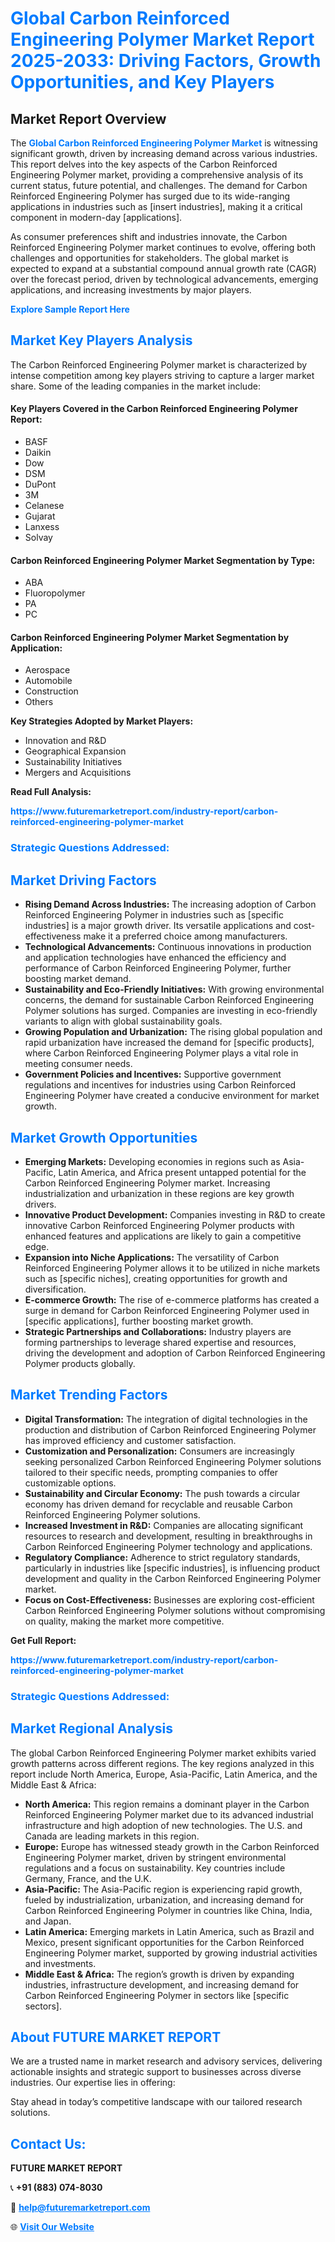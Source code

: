 <h1 style="color: #007BFF;">Global Carbon Reinforced Engineering Polymer Market Report 2025-2033: Driving Factors, Growth Opportunities, and Key Players</h1>

<section id="overview">
<h2>Market Report Overview</h2>
<p>The <a href="https://www.futuremarketreport.com/industry-report/carbon-reinforced-engineering-polymer-market" style="color: #007BFF; text-decoration: none;"><strong>Global Carbon Reinforced Engineering Polymer Market</strong></a> is witnessing significant growth, driven by increasing demand across various industries. This report delves into the key aspects of the Carbon Reinforced Engineering Polymer market, providing a comprehensive analysis of its current status, future potential, and challenges. The demand for Carbon Reinforced Engineering Polymer has surged due to its wide-ranging applications in industries such as [insert industries], making it a critical component in modern-day [applications].</p>
<p>As consumer preferences shift and industries innovate, the Carbon Reinforced Engineering Polymer market continues to evolve, offering both challenges and opportunities for stakeholders. The global market is expected to expand at a substantial compound annual growth rate (CAGR) over the forecast period, driven by technological advancements, emerging applications, and increasing investments by major players.</p>
</section>

<section id="overview">
<p><a href="https://www.futuremarketreport.com/request-sample/reportId=82885" style="color: #007BFF; text-decoration: none;"><strong>Explore Sample Report Here</strong></a></p>
</section>

<section id="key-players">
<h2 style="color: #007BFF;">Market Key Players Analysis</h2>
<p>The Carbon Reinforced Engineering Polymer market is characterized by intense competition among key players striving to capture a larger market share. Some of the leading companies in the market include:</p>
<h4>Key Players Covered in the Carbon Reinforced Engineering Polymer Report:</h4>
<ul><li>BASF</li><li>Daikin</li><li>Dow</li><li>DSM</li><li>DuPont</li><li>3M</li><li>Celanese</li><li>Gujarat</li><li>Lanxess</li><li>Solvay</li></ul>
<h4>Carbon Reinforced Engineering Polymer Market Segmentation by Type:</h4>
<ul><li>ABA</li><li>Fluoropolymer</li><li>PA</li><li>PC</li></ul>

<h4>Carbon Reinforced Engineering Polymer Market Segmentation by Application:</h4>
<ul><li>Aerospace</li><li>Automobile</li><li>Construction</li><li>Others</li></ul>
<p><strong>Key Strategies Adopted by Market Players:</strong></p>
<ul>
<li>Innovation and R&D</li>
<li>Geographical Expansion</li>
<li>Sustainability Initiatives</li>
<li>Mergers and Acquisitions</li>
</ul>
</section>

<section>
<p><strong>Read Full Analysis: </strong></p><a href="https://www.futuremarketreport.com/industry-report/carbon-reinforced-engineering-polymer-market" style="color: #007BFF; text-decoration: none;"><strong>https://www.futuremarketreport.com/industry-report/carbon-reinforced-engineering-polymer-market</strong></a>
<h3 style="color: #007BFF;">Strategic Questions Addressed:</h3>
</section>

<section id="driving-factors">
<h2 style="color: #007BFF;">Market Driving Factors</h2>
<ul>
<li><strong>Rising Demand Across Industries:</strong> The increasing adoption of Carbon Reinforced Engineering Polymer in industries such as [specific industries] is a major growth driver. Its versatile applications and cost-effectiveness make it a preferred choice among manufacturers.</li>
<li><strong>Technological Advancements:</strong> Continuous innovations in production and application technologies have enhanced the efficiency and performance of Carbon Reinforced Engineering Polymer, further boosting market demand.</li>
<li><strong>Sustainability and Eco-Friendly Initiatives:</strong> With growing environmental concerns, the demand for sustainable Carbon Reinforced Engineering Polymer solutions has surged. Companies are investing in eco-friendly variants to align with global sustainability goals.</li>
<li><strong>Growing Population and Urbanization:</strong> The rising global population and rapid urbanization have increased the demand for [specific products], where Carbon Reinforced Engineering Polymer plays a vital role in meeting consumer needs.</li>
<li><strong>Government Policies and Incentives:</strong> Supportive government regulations and incentives for industries using Carbon Reinforced Engineering Polymer have created a conducive environment for market growth.</li>
</ul>
</section>

<section id="growth-opportunities">
<h2 style="color: #007BFF;">Market Growth Opportunities</h2>
<ul>
<li><strong>Emerging Markets:</strong> Developing economies in regions such as Asia-Pacific, Latin America, and Africa present untapped potential for the Carbon Reinforced Engineering Polymer market. Increasing industrialization and urbanization in these regions are key growth drivers.</li>
<li><strong>Innovative Product Development:</strong> Companies investing in R&D to create innovative Carbon Reinforced Engineering Polymer products with enhanced features and applications are likely to gain a competitive edge.</li>
<li><strong>Expansion into Niche Applications:</strong> The versatility of Carbon Reinforced Engineering Polymer allows it to be utilized in niche markets such as [specific niches], creating opportunities for growth and diversification.</li>
<li><strong>E-commerce Growth:</strong> The rise of e-commerce platforms has created a surge in demand for Carbon Reinforced Engineering Polymer used in [specific applications], further boosting market growth.</li>
<li><strong>Strategic Partnerships and Collaborations:</strong> Industry players are forming partnerships to leverage shared expertise and resources, driving the development and adoption of Carbon Reinforced Engineering Polymer products globally.</li>
</ul>
</section>

<section id="trending-factors">
<h2 style="color: #007BFF;">Market Trending Factors</h2>
<ul>
<li><strong>Digital Transformation:</strong> The integration of digital technologies in the production and distribution of Carbon Reinforced Engineering Polymer has improved efficiency and customer satisfaction.</li>
<li><strong>Customization and Personalization:</strong> Consumers are increasingly seeking personalized Carbon Reinforced Engineering Polymer solutions tailored to their specific needs, prompting companies to offer customizable options.</li>
<li><strong>Sustainability and Circular Economy:</strong> The push towards a circular economy has driven demand for recyclable and reusable Carbon Reinforced Engineering Polymer solutions.</li>
<li><strong>Increased Investment in R&D:</strong> Companies are allocating significant resources to research and development, resulting in breakthroughs in Carbon Reinforced Engineering Polymer technology and applications.</li>
<li><strong>Regulatory Compliance:</strong> Adherence to strict regulatory standards, particularly in industries like [specific industries], is influencing product development and quality in the Carbon Reinforced Engineering Polymer market.</li>
<li><strong>Focus on Cost-Effectiveness:</strong> Businesses are exploring cost-efficient Carbon Reinforced Engineering Polymer solutions without compromising on quality, making the market more competitive.</li>
</ul>
</section>

<section>
<p><strong>Get Full Report: </strong></p><a href="https://www.futuremarketreport.com/industry-report/carbon-reinforced-engineering-polymer-market" style="color: #007BFF; text-decoration: none;"><strong>https://www.futuremarketreport.com/industry-report/carbon-reinforced-engineering-polymer-market</strong></a>
<h3 style="color: #007BFF;">Strategic Questions Addressed:</h3>
</section>


<section id="regional-analysis">
<h2 style="color: #007BFF;">Market Regional Analysis</h2>
<p>The global Carbon Reinforced Engineering Polymer market exhibits varied growth patterns across different regions. The key regions analyzed in this report include North America, Europe, Asia-Pacific, Latin America, and the Middle East & Africa:</p>
<ul>
<li><strong>North America:</strong> This region remains a dominant player in the Carbon Reinforced Engineering Polymer market due to its advanced industrial infrastructure and high adoption of new technologies. The U.S. and Canada are leading markets in this region.</li>
<li><strong>Europe:</strong> Europe has witnessed steady growth in the Carbon Reinforced Engineering Polymer market, driven by stringent environmental regulations and a focus on sustainability. Key countries include Germany, France, and the U.K.</li>
<li><strong>Asia-Pacific:</strong> The Asia-Pacific region is experiencing rapid growth, fueled by industrialization, urbanization, and increasing demand for Carbon Reinforced Engineering Polymer in countries like China, India, and Japan.</li>
<li><strong>Latin America:</strong> Emerging markets in Latin America, such as Brazil and Mexico, present significant opportunities for the Carbon Reinforced Engineering Polymer market, supported by growing industrial activities and investments.</li>
<li><strong>Middle East & Africa:</strong> The region’s growth is driven by expanding industries, infrastructure development, and increasing demand for Carbon Reinforced Engineering Polymer in sectors like [specific sectors].</li>
</ul>
</section>

<footer>
<h2 style="color: #007BFF;">About FUTURE MARKET REPORT</h2>
<p>We are a trusted name in market research and advisory services, delivering actionable insights and strategic support to businesses across diverse industries. Our expertise lies in offering:</p>

<p>Stay ahead in today’s competitive landscape with our tailored research solutions.</p>

<h2 style="color: #007BFF;">Contact Us:</h2>
<p><strong>FUTURE MARKET REPORT</strong></p>
<p>📞 <strong>+91 (883) 074-8030</strong></p>
<p>📧 <strong><a href="mailto:help@futuremarketreport.com" style="color: #007BFF;">help@futuremarketreport.com</a></strong></p>
<p>🌐 <strong><a href="https://www.futuremarketreport.com/" style="color: #007BFF;">Visit Our Website</a></strong></p>
</footer>